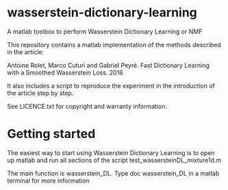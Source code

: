 # wasserstein-dictionary-learning
A matlab toolbox to perform Wasserstein Dictionary Learning or NMF

This repository contains a matlab implementation of the methods described in the article:

Antoine Rolet, Marco Cuturi and Gabriel Peyré. Fast Dictionary Learning with a Smoothed Wasserstein Loss. 2016

It also includes a script to reproduce the experiment in the introduction of the article step by step.

See LICENCE.txt for copyright and warranty information.

# Getting started

The easiest way to start using Wasserstein Dictionary Learning is to open up matlab and run all sections of the script test_wassersteinDL_mixture1d.m

The main function is wasserstein_DL. Type doc wasserstein_DL in a matlab terminal for more information
